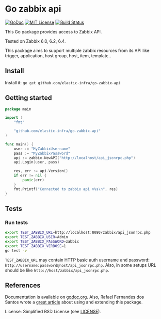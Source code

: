 # Go zabbix api

[![GoDoc](https://godoc.org/github.com/claranet/go-zabbix-api?status.svg)](https://godoc.org/github.com/claranet/go-zabbix-api) [![MIT License](https://img.shields.io/badge/license-MIT-blue.svg)](LICENSE) [![Build Status](https://travis-ci.org/claranet/go-zabbix-api.svg?branch=master)](https://travis-ci.org/claranet/go-zabbix-api)

This Go package provides access to Zabbix API.

Tested on Zabbix 6.0, 6.2, 6.4.

This package aims to support multiple zabbix resources from its API like trigger, application, host group, host, item, template..

## Install

Install it: `go get github.com/elastic-infra/go-zabbix-api`

## Getting started

```go
package main

import (
	"fmt"

	"github.com/elastic-infra/go-zabbix-api"
)

func main() {
	user := "MyZabbixUsername"
	pass := "MyZabbixPassword"
	api := zabbix.NewAPI("http://localhost/api_jsonrpc.php")
	api.Login(user, pass)

	res, err := api.Version()
	if err != nil {
		panic(err)
	}
	fmt.Printf("Connected to zabbix api v%s\n", res)
}
```

## Tests

### Run tests

```bash
export TEST_ZABBIX_URL=http://localhost:8080/zabbix/api_jsonrpc.php
export TEST_ZABBIX_USER=Admin
export TEST_ZABBIX_PASSWORD=zabbix
export TEST_ZABBIX_VERBOSE=1
go test -v
```

`TEST_ZABBIX_URL` may contain HTTP basic auth username and password: `http://username:password@host/api_jsonrpc.php`. Also, in some setups URL should be like `http://host/zabbix/api_jsonrpc.php`.

## References

Documentation is available on [godoc.org](https://godoc.org/github.com/claranet/go-zabbix-api).
Also, Rafael Fernandes dos Santos wrote a [great article](http://www.sourcecode.net.br/2014/02/zabbix-api-with-golang.html) about using and extending this package.

License: Simplified BSD License (see [LICENSE](LICENSE)).
